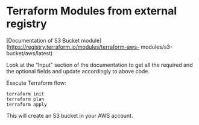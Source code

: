 # Terraform Modules from external registry

[Documentation of S3 Bucket module](https://registry.terraform.io/modules/terraform-aws-
modules/s3-bucket/aws/latest)

Look at the “Input” section of the documentation to get all the required and the
optional fields and update accordingly to above code.

Execute Terraform flow:

```
terraform init
terraform plan
terraform apply
```

This will create an S3 bucket in your AWS account.

